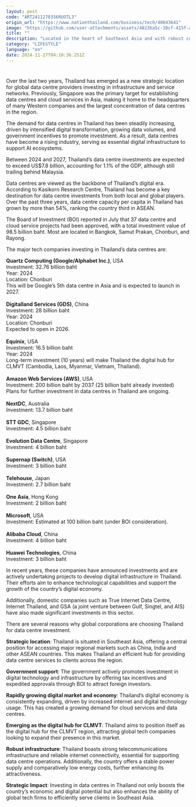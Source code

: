 ```yaml
---
layout: post
code: "ART2411270356RUOTL3"
origin_url: "https://www.nationthailand.com/business/tech/40043641"
image: "https://github.com/user-attachments/assets/4823ba5c-30cf-415f-a9c3-ce800fe0a234"
title: ""
description: "Located in the heart of Southeast Asia and with robust communications technology, the country is continuing to draw global investment"
category: "LIFESTYLE"
language: "en"
date: 2024-11-27T04:10:36.251Z
---
```


# 









Over the last two years, Thailand has emerged as a new strategic location for global data centre providers investing in infrastructure and service networks. Previously, Singapore was the primary target for establishing data centres and cloud services in Asia, making it home to the headquarters of many Western companies and the largest concentration of data centres in the region.

The demand for data centres in Thailand has been steadily increasing, driven by intensified digital transformation, growing data volumes, and government incentives to promote investment. As a result, data centres have become a rising industry, serving as essential digital infrastructure to support AI ecosystems.

Between 2024 and 2027, Thailand’s data centre investments are expected to exceed US$7.8 billion, accounting for 1.1% of the GDP, although still trailing behind Malaysia.

Data centres are viewed as the backbone of Thailand’s digital era. According to Kasikorn Research Centre, Thailand has become a key destination for data centre investments from both local and global players. Over the past three years, data centre capacity per capita in Thailand has grown by more than 54%, ranking the country third in ASEAN.

The Board of Investment (BOI) reported in July that 37 data centre and cloud service projects had been approved, with a total investment value of 98.5 billion baht. Most are located in Bangkok, Samut Prakan, Chonburi, and Rayong.

The major tech companies investing in Thailand’s data centres are:

**Quartz Computing (Google/Alphabet Inc.)**, USA  
Investment: 32.76 billion baht  
Year: 2024  
Location: Chonburi  
This will be Google’s 5th data centre in Asia and is expected to launch in 2027.  
   
**Digitalland Services (GDS)**, China  
Investment: 28 billion baht  
Year: 2024  
Location: Chonburi  
Expected to open in 2026.  
   
**Equinix**, USA  
Investment: 16.5 billion baht  
Year: 2024  
Long-term investment (10 years) will make Thailand the digital hub for CLMVT (Cambodia, Laos, Myanmar, Vietnam, Thailand).  
   
**Amazon Web Services (AWS)**, USA  
Investment: 200 billion baht by 2037 (25 billion baht already invested)  
Plans for further investment in data centres in Thailand are ongoing.  
   
**NextDC**, Australia  
Investment: 13.7 billion baht  
   
**STT GDC**, Singapore  
Investment: 4.5 billion baht  
   
**Evolution Data Centre**, Singapore  
Investment: 4 billion baht  
   
**Supernap (Switch)**, USA  
Investment: 3 billion baht  
   
**Telehouse**, Japan  
Investment: 2.7 billion baht  
   
**One Asia**, Hong Kong  
Investment: 2 billion baht  
   
**Microsoft**, USA  
Investment: Estimated at 100 billion baht (under BOI consideration).  
   
**Alibaba Cloud**, China  
Investment: 4 billion baht  
   
**Huawei Technologies**, China  
Investment: 3 billion baht

In recent years, these companies have announced investments and are actively undertaking projects to develop digital infrastructure in Thailand. Their efforts aim to enhance technological capabilities and support the growth of the country’s digital economy.

Additionally, domestic companies such as True Internet Data Centre, Internet Thailand, and GSA (a joint venture between Gulf, Singtel, and AIS) have also made significant investments in this sector.

There are several reasons why global corporations are choosing Thailand for data centre investment.

**Strategic location**: Thailand is situated in Southeast Asia, offering a central position for accessing major regional markets such as China, India and other ASEAN countries. This makes Thailand an efficient hub for providing data centre services to clients across the region.

**Government support**: The government actively promotes investment in digital technology and infrastructure by offering tax incentives and expedited approvals through BOI to attract foreign investors.

**Rapidly growing digital market and economy**: Thailand’s digital economy is consistently expanding, driven by increased internet and digital technology usage. This has created a growing demand for cloud services and data centres.

**Emerging as the digital hub for CLMVT**: Thailand aims to position itself as the digital hub for the CLMVT region, attracting global tech companies looking to expand their presence in this market.

**Robust infrastructure**: Thailand boasts strong telecommunications infrastructure and reliable internet connectivity, essential for supporting data centre operations. Additionally, the country offers a stable power supply and comparatively low energy costs, further enhancing its attractiveness.

**Strategic Impact**: Investing in data centres in Thailand not only boosts the country’s economic and digital potential but also enhances the ability of global tech firms to efficiently serve clients in Southeast Asia.